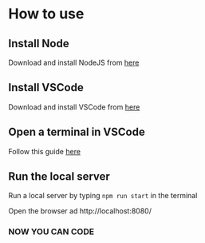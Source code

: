 # How to use

## Install Node

Download and install NodeJS from [here](https://nodejs.org/en/)

## Install VSCode

Download and install VSCode from [here](https://code.visualstudio.com/)

## Open a terminal in VSCode

Follow this guide [here](https://code.visualstudio.com/docs/editor/integrated-terminal)

## Run the local server

Run a local server by typing `npm run start` in the terminal

Open the browser ad http://localhost:8080/

### NOW YOU CAN CODE
